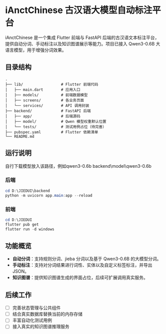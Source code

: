 # iAnctChinese 古汉语大模型自动标注平台

iAnctChinese 是一个集成 Flutter 前端与 FastAPI 后端的古汉语文本标注平台，提供自动分词、手动标注以及知识图谱展示等能力。项目已接入 Qwen3-0.6B 大语言模型，用于增强分词效果。

## 目录结构

```
.
├── lib/                 # Flutter 前端代码
│   ├── main.dart        # 应用入口
│   ├── models/          # 前端数据模型
│   ├── screens/         # 各业务页面
│   └── services/        # API 调用封装
├── backend/             # FastAPI 后端
│   ├── app/             # 后端源码
│   ├── model/           # Qwen 模型权重默认位置
│   └── tests/           # 测试用例占位（待完善）
├── pubspec.yaml         # Flutter 依赖清单
└── README.md
```

## 运行说明
自行下载模型放入该路径，例如qwen3-0.6b
backend\model\qwen3-0.6b
### 后端
```powershell
cd D:\JIEDUI\backend
python -m uvicorn app.main:app --reload
```

### 前端
```powershell
cd D:\JIEDUI
flutter pub get
flutter run -d windows
```

## 功能概览
- **自动分词**：支持规则分词、jieba 分词以及基于 Qwen3-0.6B 的大模型分词。
- **手动标注**：支持对分词结果进行词性、实体以及自定义标签标注，并导出 JSON。
- **知识图谱**：提供知识图谱生成的界面占位，后续可扩展调用真实服务。

## 后续工作
- [ ] 完善状态管理与公共组件
- [ ] 结合真实数据库替换当前的内存存储
- [ ] 丰富自动化测试用例
- [ ] 接入真实的知识图谱推理服务
